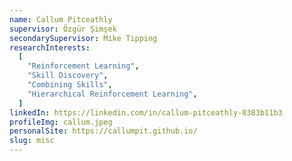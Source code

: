 ```yaml
---
name: Callum Pitceathly
supervisor: Özgür Şimşek
secondarySupervisor: Mike Tipping
researchInterests:
  [
    "Reinforcement Learning",
    "Skill Discovery",
    "Combining Skills",
    "Hierarchical Reinforcement Learning",
  ]
linkedIn: https://linkedin.com/in/callum-pitceathly-0383b11b3
profileImg: callum.jpeg
personalSite: https://callumpit.github.io/
slug: misc
---
```


